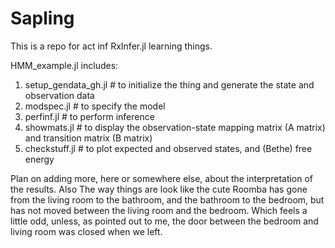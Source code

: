 # Sapling
This is a repo for act inf RxInfer.jl learning things.

HMM_example.jl includes:

1. setup_gendata_gh.jl # to initialize the thing and generate the state and observation data
2. modspec.jl # to specify the model
3. perfinf.jl # to perform inference
4. showmats.jl # to display the observation-state mapping matrix (A matrix) and transition matrix (B matrix)
5. checkstuff.jl # to plot expected and observed states, and (Bethe) free energy

Plan on adding more, here or somewhere else, about the interpretation of the results. Also The way things are look like the cute Roomba has gone from the living room to the bathroom, and the bathroom to the bedroom, but has not moved between the living room and the bedroom. Which feels a little odd, unless, as pointed out to me, the door between the bedroom and living room was closed when we left.

